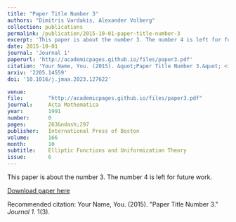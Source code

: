 ```yaml
---
title: "Paper Title Number 3"
authors: "Dimitris Vardakis, Alexander Volberg"
collection: publications
permalink: /publication/2015-10-01-paper-title-number-3
excerpt: 'This paper is about the number 3. The number 4 is left for future work.'
date: 2015-10-01
journal: 'Journal 1'
paperurl: 'http://academicpages.github.io/files/paper3.pdf'
citation: 'Your Name, You. (2015). &quot;Paper Title Number 3.&quot; <i>Journal 1</i>. 1(3).'
arxiv: '2205.14559'
doi: '10.1016/j.jmaa.2023.127622'

venue:       
file:        "http://academicpages.github.io/files/paper3.pdf"
journal:     Acta Mathematica
year:        1991
number:      0
pages:       263&ndash;297
publisher:   International Press of Boston
volume:      166
month:       10
subtitle:    Elliptic Functions and Uniformization Theory
issue:       6
---
```

This paper is about the number 3. The number 4 is left for future work.

[Download paper here](http://academicpages.github.io/files/paper3.pdf)

Recommended citation: Your Name, You. (2015). "Paper Title Number 3." <i>Journal 1</i>. 1(3).
